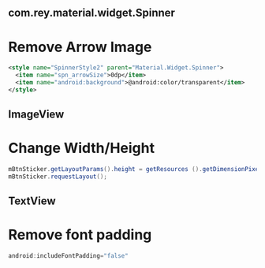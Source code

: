 ## com.rey.material.widget.Spinner

# Remove Arrow Image

```XML
<style name="SpinnerStyle2" parent="Material.Widget.Spinner">
  <item name="spn_arrowSize">0dp</item>
  <item name="android:background">@android:color/transparent</item>
</style>
```

## ImageView

# Change Width/Height

```Java
mBtnSticker.getLayoutParams().height = getResources ().getDimensionPixelSize (R.dimen.px_60);
mBtnSticker.requestLayout();
```

## TextView

# Remove font padding

```Java
android:includeFontPadding="false"
```
